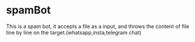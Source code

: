 # spamBot
This is a spam bot, it accepts a file as a input, and throws the content of file line by line on the target.(whatsapp,insta,telegram chat)
